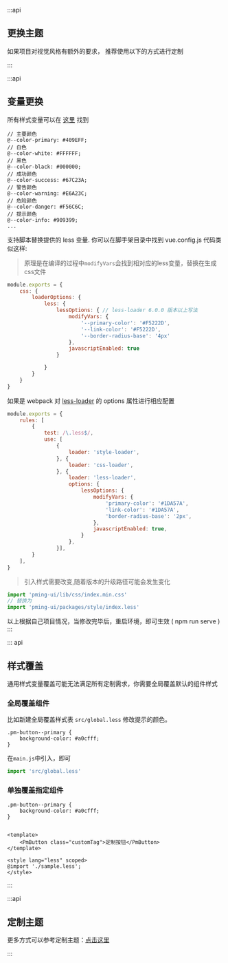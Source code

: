 :::api

## 更换主题

如果项目对视觉风格有额外的要求， 推荐使用以下的方式进行定制

:::

:::api

## 变量更换

所有样式变量可以在 [这里](http://192.168.1.200/secrets/pm-ui/blob/develop/packages/style/common/var.less) 找到

```less
// 主要颜色
@--color-primary: #409EFF;
// 白色
@--color-white: #FFFFFF;
// 黑色
@--color-black: #000000;
// 成功颜色
@--color-success: #67C23A;
// 警告颜色
@--color-warning: #E6A23C;
// 危险颜色
@--color-danger: #F56C6C;
// 提示颜色
@--color-info: #909399;
...
```

支持脚本替换提供的 less 变量. 你可以在脚手架目录中找到 vue.config.js 代码类似这样:

> 原理是在编译的过程中`modifyVars`会找到相对应的less变量，替换在生成css文件

```js
module.exports = {
    css: {
        loaderOptions: {
            less: {
                lessOptions: { // less-loader 6.0.0 版本以上写法
                    modifyVars: {
                        '--primary-color': '#F5222D',
                        '--link-color': '#F5222D',
                        '--border-radius-base': '4px'
                    },
                    javascriptEnabled: true
                }

            }
        }
    }
}
```

如果是 webpack 对 [less-loader](https://github.com/webpack-contrib/less-loader) 的 options 属性进行相应配置

```js
module.exports = {
    rules: [
        {
            test: /\.less$/,
            use: [
                {
                    loader: 'style-loader',
                }, {
                    loader: 'css-loader',
                }, {
                    loader: 'less-loader',
                    options: {
                        lessOptions: {
                            modifyVars: {
                                'primary-color': '#1DA57A',
                                'link-color': '#1DA57A',
                                'border-radius-base': '2px',
                            },
                            javascriptEnabled: true,
                        }
                    },
                }],
        }
    ],
}
```

> 引入样式需要改变,随着版本的升级路径可能会发生变化

```js
import 'pming-ui/lib/css/index.min.css'
// 替换为
import 'pming-ui/packages/style/index.less'
```

以上根据自己项目情况，当修改完毕后，重启环境，即可生效 ( npm run serve  )
:::

::: api

## 样式覆盖

通用样式变量覆盖可能无法满足所有定制需求，你需要全局覆盖默认的组件样式

### 全局覆盖组件

比如新建全局覆盖样式表 `src/global.less` 修改提示的颜色。

```less
.pm-button--primary {
    background-color: #a0cfff;
}
```

在`main.js`中引入，即可

```js
import 'src/global.less'
```

### 单独覆盖指定组件

```less
.pm-button--primary {
    background-color: #a0cfff;
}
```

```vue

<template>
    <PmButton class="customTag">定制按钮</PmButton>
</template>

<style lang="less" scoped>
@import './sample.less';
</style>
```

:::

:::api

## 定制主题

更多方式可以参考定制主题：[点击这里](/theme)

:::